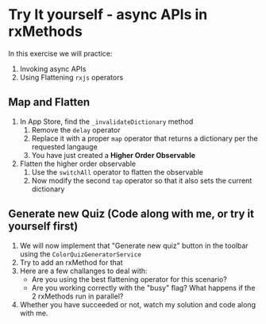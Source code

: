 # Try It yourself - async APIs in rxMethods
In this exercise we will practice:
1. Invoking async APIs
2. Using Flattening `rxjs` operators

## Map and Flatten
1. In App Store, find the `_invalidateDictionary` method
   1. Remove the `delay` operator
   2. Replace it with a proper `map` operator that returns a dictionary per the requested langauge
   3. You have just created a **Higher Order Observable**
2. Flatten the higher order observable
   1. Use the `switchAll` operator to flatten the observable
   2. Now modify the second `tap` operator so that it also sets the current dictionary

## Generate new Quiz (Code along with me, or try it yourself first)
1. We will now implement that "Generate new quiz" button in the toolbar using the `ColorQuizGeneratorService`
2. Try to add an rxMethod for that
3. Here are a few challanges to deal with:
   - Are you using the best flattening operator for this scenario?
   - Are you working correctly with the "busy" flag? What happens if the 2 rxMethods run in parallel?
4. Whether you have succeeded or not, watch my solution and code along with me.







